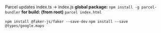 Parcel updates index.ts -> index.js
**global package:** `npm install -g parcel-bundler`
**for build: (from root)** `parcel index.html`

`npm install @faker-js/faker --save-dev`
`npm install --save @types/google.maps`
